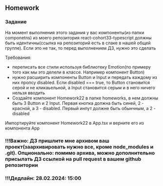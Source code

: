 ## Homework

### Задание

На момент выполнения этого задания у вас компоненты(из папки componetns) из моего репозитория react-cohort33-typescript должны быть идентичны(ссылка на репозиторий есть в слаке в нашей общей группе). Если это не так, то перед выполнением ДЗ, нужно это сделать

Требования:
- переписать все стили используя библиотеку Emotion(по примеру того как мы это делели в классе. Например компонент Button)
- нужно расширить компоненты Button и Input и передать каждому из них пропсу disabled. Если disabled === true, то Button становится серой и не кликаьельной, а Input становится серым и в него ничего нельзя вводить
- Создайте компонент Homework22 в папке homeworks, в нем должны быть 3 Button и 2 Input. Первая кнопка должна быть синей, 2 - красной, а 3 - disabled. Первый инпут должне быть обынчным, а 2 - disabled

Импортируйте компонент Homework22 в App.tsx и верните его из компонента App

### !!!Важно: ДЗ пришлите мне архивом ваш проект(заархивировать нужно все, кроме node_modules и .git). Опционально: помимо архива, можно дополнительно присылать ДЗ ссылкой на pull request в вашем github репозитории

### !!!Дедлайн: 28.02.2024: 15:00
